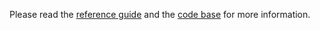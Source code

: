 Please read the <a href='http://wiki.workingonit.googlecode.com/hg/litera.pdf'>reference guide</a> and the <a href='http://code.google.com/p/workingonit/source/browse/#hg/litera'>code base</a> for more information.